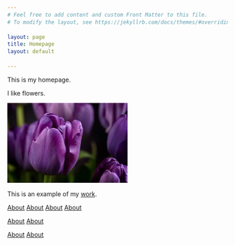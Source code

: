 ```yaml
---
# Feel free to add content and custom Front Matter to this file.
# To modify the layout, see https://jekyllrb.com/docs/themes/#overriding-theme-defaults

layout: page
title: Homepage
layout: default

---
```

This is my homepage.

I like flowers.

![flowers](/flower.jpeg)

This is an example of my [work](pages/brochure-web.pdf).

[About](pages/About.html)
[About](/pages/About/)
[About](pages/About.markdown)
[About](/pages/About.html)

[About](pages/About)
[About](pages/About/)

[About](/About/)
[About](/About.html)
